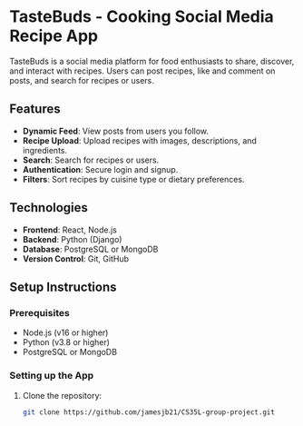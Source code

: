 # TasteBuds - Cooking Social Media Recipe App

TasteBuds is a social media platform for food enthusiasts to share, discover, and interact with recipes. Users can post recipes, like and comment on posts, and search for recipes or users.

## Features
- **Dynamic Feed**: View posts from users you follow.
- **Recipe Upload**: Upload recipes with images, descriptions, and ingredients.
- **Search**: Search for recipes or users.
- **Authentication**: Secure login and signup.
- **Filters**: Sort recipes by cuisine type or dietary preferences.

## Technologies
- **Frontend**: React, Node.js
- **Backend**: Python (Django)
- **Database**: PostgreSQL or MongoDB
- **Version Control**: Git, GitHub

## Setup Instructions

### Prerequisites
- Node.js (v16 or higher)
- Python (v3.8 or higher)
- PostgreSQL or MongoDB

### Setting up the App
1. Clone the repository:
   ```bash
   git clone https://github.com/jamesjb21/CS35L-group-project.git